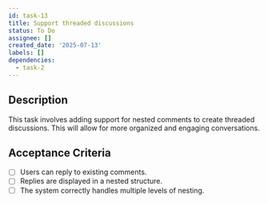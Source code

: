 ```yaml
---
id: task-13
title: Support threaded discussions
status: To Do
assignee: []
created_date: '2025-07-13'
labels: []
dependencies:
  - task-2
---
```


## Description

This task involves adding support for nested comments to create threaded discussions. This will allow for more organized and engaging conversations.

## Acceptance Criteria

- [ ] Users can reply to existing comments.
- [ ] Replies are displayed in a nested structure.
- [ ] The system correctly handles multiple levels of nesting.
